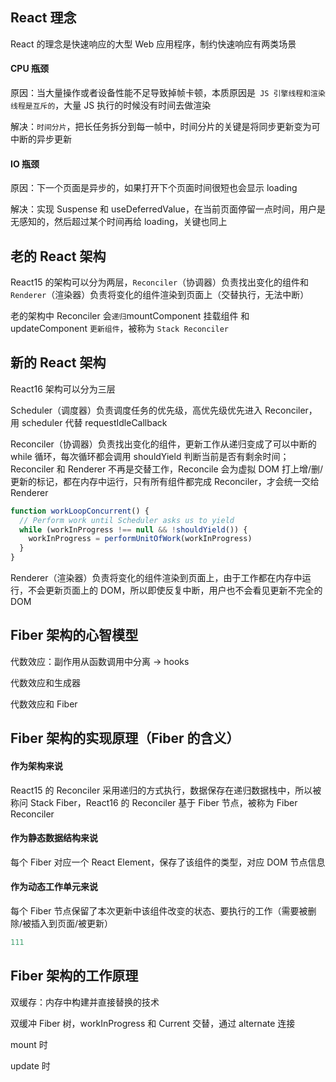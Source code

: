 ## React 理念

React 的理念是快速响应的大型 Web 应用程序，制约快速响应有两类场景

#### CPU 瓶颈

原因：当大量操作或者设备性能不足导致掉帧卡顿，本质原因是` JS 引擎线程和渲染线程是互斥的`，大量 JS 执行的时候没有时间去做渲染

解决：`时间分片`，把长任务拆分到每一帧中，时间分片的关键是将同步更新变为可中断的异步更新

#### IO 瓶颈

原因：下一个页面是异步的，如果打开下个页面时间很短也会显示 loading

解决：实现 Suspense 和 useDeferredValue，在当前页面停留一点时间，用户是无感知的，然后超过某个时间再给 loading，关键也同上

## 老的 React 架构

React15 的架构可以分为两层，`Reconciler`（协调器）负责找出变化的组件和 `Renderer`（渲染器）负责将变化的组件渲染到页面上（交替执行，无法中断）

老的架构中 Reconciler 会`递归`mountComponent 挂载组件 和 updateComponent `更新组件`，被称为 `Stack Reconciler`

## 新的 React 架构

React16 架构可以分为三层

Scheduler（调度器）负责调度任务的优先级，高优先级优先进入 Reconciler，用 scheduler 代替 requestIdleCallback

Reconciler（协调器）负责找出变化的组件，更新工作从递归变成了可以中断的 while 循环，每次循环都会调用 shouldYield 判断当前是否有剩余时间；Reconciler 和 Renderer 不再是交替工作，Reconcile 会为虚拟 DOM 打上增/删/更新的标记，都在内存中运行，只有所有组件都完成 Reconciler，才会统一交给 Renderer

```js
function workLoopConcurrent() {
  // Perform work until Scheduler asks us to yield
  while (workInProgress !== null && !shouldYield()) {
    workInProgress = performUnitOfWork(workInProgress)
  }
}
```

Renderer（渲染器）负责将变化的组件渲染到页面上，由于工作都在内存中运行，不会更新页面上的 DOM，所以即使反复中断，用户也不会看见更新不完全的 DOM

## Fiber 架构的心智模型

代数效应：副作用从函数调用中分离 -> hooks

代数效应和生成器

代数效应和 Fiber

## Fiber 架构的实现原理（Fiber 的含义）

#### 作为架构来说

React15 的 Reconciler 采用递归的方式执行，数据保存在递归数据栈中，所以被称问 Stack Fiber，React16 的 Reconciler 基于 Fiber 节点，被称为 Fiber Reconciler

#### 作为静态数据结构来说

每个 Fiber 对应一个 React Element，保存了该组件的类型，对应 DOM 节点信息

#### 作为动态工作单元来说

每个 Fiber 节点保留了本次更新中该组件改变的状态、要执行的工作（需要被删除/被插入到页面/被更新）

```js
111
```

## Fiber 架构的工作原理

双缓存：内存中构建并直接替换的技术

双缓冲 Fiber 树，workInProgress 和 Current 交替，通过 alternate 连接

mount 时

update 时
